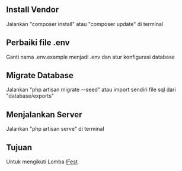## Install Vendor
Jalankan "composer install" atau "composer update" di terminal

## Perbaiki file .env
Ganti nama .env.example menjadi .env dan atur konfigurasi database

## Migrate Database
Jalankan "php artisan migrate --seed" atau import sendiri file sql dari "database/exports"

## Menjalankan Server
Jalankan "php artisan serve" di terminal

## Tujuan
Untuk mengikuti Lomba [IFest](https://ifest.uajy.ac.id/)


